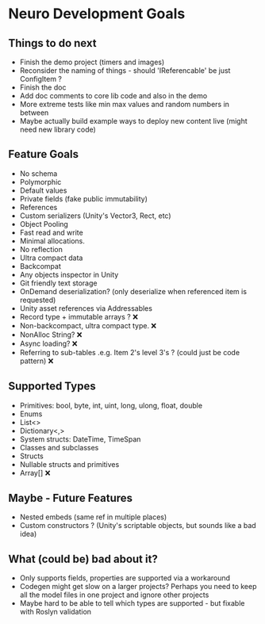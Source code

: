 # Neuro Development Goals

## Things to do next
- Finish the demo project (timers and images)
- Reconsider the naming of things - should 'IReferencable' be just ConfigItem ?
- Finish the doc
- Add doc comments to core lib code and also in the demo
- More extreme tests like min max values and random numbers in between
- Maybe actually build example ways to deploy new content live (might need new library code)

## Feature Goals
- No schema
- Polymorphic
- Default values
- Private fields (fake public immutability)
- References
- Custom serializers (Unity's Vector3, Rect, etc)
- Object Pooling
- Fast read and write
- Minimal allocations.
- No reflection
- Ultra compact data
- Backcompat
- Any objects inspector in Unity
- Git friendly text storage
- OnDemand deserialization? (only deserialize when referenced item is requested)
- Unity asset references via Addressables
- Record type + immutable arrays ? ❌
- Non-backcompact, ultra compact type. ❌
- NonAlloc String? ❌
- Async loading? ❌
- Referring to sub-tables .e.g. Item 2's level 3's ? (could just be code pattern) ❌

## Supported Types
- Primitives: bool, byte, int, uint, long, ulong, float, double
- Enums
- List<>
- Dictionary<,>
- System structs: DateTime, TimeSpan
- Classes and subclasses
- Structs
- Nullable structs and primitives
- Array[] ❌

## Maybe - Future Features
- Nested embeds (same ref in multiple places)
- Custom constructors ? (Unity's scriptable objects, but sounds like a bad idea)

## What (could be) bad about it?
- Only supports fields, properties are supported via a workaround
- Codegen might get slow on a larger projects? Perhaps you need to keep all the model files in one project and ignore other projects
- Maybe hard to be able to tell which types are supported - but fixable with Roslyn validation
